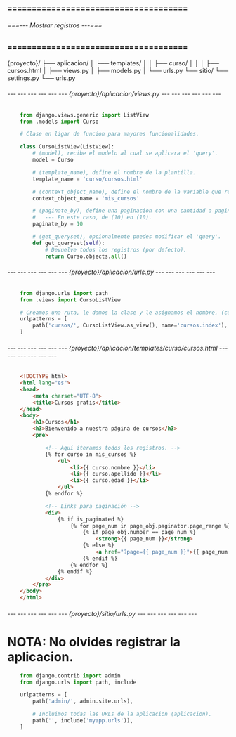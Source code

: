 ### ===================================== ###
###### ===--- Mostrar registros ---=== ######
### ===================================== ###

{proyecto}/
├── aplicacion/
│   ├── templates/
│   │   ├── curso/
│   │   │   ├── cursos.html
│   ├── views.py
│   ├── models.py
│   └── urls.py
└── sitio/
    └── settings.py
    └── urls.py

###### --- --- --- --- --- --- {proyecto}/aplicacion/views.py --- --- --- --- --- --- ######

<!-- En tu aplicacion. -->

```py
    from django.views.generic import ListView
    from .models import Curso

    # Clase en ligar de funcion para mayores funcionalidades.

    class CursoListView(ListView):
        # (model), recibe el modelo al cual se aplicara el 'query'.
        model = Curso

        # (template_name), define el nombre de la plantilla.
        template_name = 'curso/cursos.html'

        # (context_object_name), define el nombre de la variable que recibira los datos para la plantilla.
        context_object_name = 'mis_cursos'

        # (paginate_by), define una paginacion con una cantidad a paginar.
        #   --- En este caso, de (10) en (10).
        paginate_by = 10

        # (get_queryset), opcionalmente puedes modificar el 'query'.
        def get_queryset(self):
            # Devuelve todos los registros (por defecto).
            return Curso.objects.all()
```

###### --- --- --- --- --- --- {proyecto}/aplicacion/urls.py --- --- --- --- --- --- ######

```py
    from django.urls import path
    from .views import CursoListView

    # Creamos una ruta, le damos la clase y le asignamos el nombre, (cursos.index).
    urlpatterns = [
        path('cursos/', CursoListView.as_view(), name='cursos.index'),
    ]
```

###### --- --- --- --- --- --- {proyecto}/aplicacion/templates/curso/cursos.html --- --- --- --- --- --- ######

```html
    <!DOCTYPE html>
    <html lang="es">
    <head>
        <meta charset="UTF-8">
        <title>Cursos gratis</title>
    </head>
    <body>
        <h1>Cursos</h1>
        <h3>Bienvenido a nuestra página de cursos</h3>
        <pre>

            <!-- Aqui iteramos todos los registros. -->
            {% for curso in mis_cursos %}
                <ul>
                    <li>{{ curso.nombre }}</li>
                    <li>{{ curso.apellido }}</li>
                    <li>{{ curso.edad }}</li>
                </ul>
            {% endfor %}

            <!-- Links para paginación -->
            <div>
                {% if is_paginated %}
                    {% for page_num in page_obj.paginator.page_range %}
                        {% if page_obj.number == page_num %}
                            <strong>{{ page_num }}</strong>
                        {% else %}
                            <a href="?page={{ page_num }}">{{ page_num }}</a>
                        {% endif %}
                    {% endfor %}
                {% endif %}
            </div>
        </pre>
    </body>
    </html>
```

###### --- --- --- --- --- --- {proyecto}/sitio/urls.py --- --- --- --- --- --- ######

<!-- Declaramos las URLs de (aplicacion) en el proyecto. -->

# NOTA: No olvides registrar la aplicacion.

```py
    from django.contrib import admin
    from django.urls import path, include

    urlpatterns = [
        path('admin/', admin.site.urls),

        # Incluimos todas las URLs de la aplicacion (aplicacion).
        path('', include('myapp.urls')), 
    ]
```